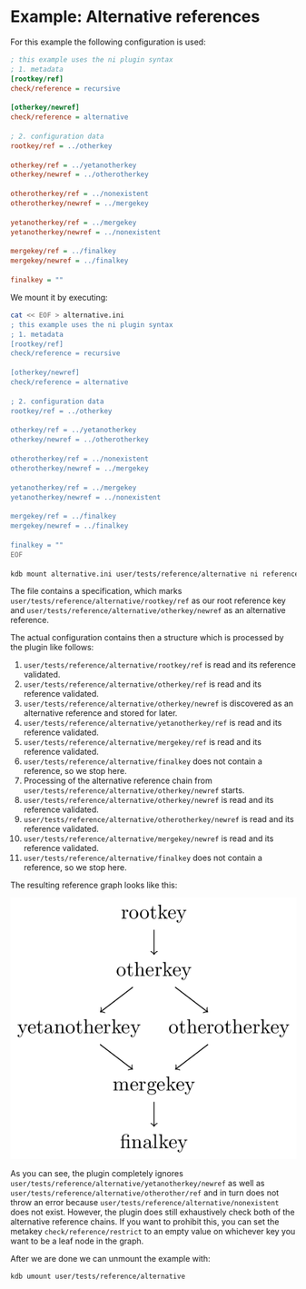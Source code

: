 # Example: Alternative references

For this example the following configuration is used:

```ini
; this example uses the ni plugin syntax
; 1. metadata
[rootkey/ref]
check/reference = recursive

[otherkey/newref]
check/reference = alternative

; 2. configuration data
rootkey/ref = ../otherkey

otherkey/ref = ../yetanotherkey
otherkey/newref = ../otherotherkey

otherotherkey/ref = ../nonexistent
otherotherkey/newref = ../mergekey

yetanotherkey/ref = ../mergekey
yetanotherkey/newref = ../nonexistent

mergekey/ref = ../finalkey
mergekey/newref = ../finalkey

finalkey = ""
```

We mount it by executing:

```sh
cat << EOF > alternative.ini
; this example uses the ni plugin syntax
; 1. metadata
[rootkey/ref]
check/reference = recursive

[otherkey/newref]
check/reference = alternative

; 2. configuration data
rootkey/ref = ../otherkey

otherkey/ref = ../yetanotherkey
otherkey/newref = ../otherotherkey

otherotherkey/ref = ../nonexistent
otherotherkey/newref = ../mergekey

yetanotherkey/ref = ../mergekey
yetanotherkey/newref = ../nonexistent

mergekey/ref = ../finalkey
mergekey/newref = ../finalkey

finalkey = ""
EOF

kdb mount alternative.ini user/tests/reference/alternative ni reference
```

The file contains a specification, which marks `user/tests/reference/alternative/rootkey/ref` 
as our root reference key and `user/tests/reference/alternative/otherkey/newref` as an 
alternative reference.

The actual configuration contains then a structure which is processed by the plugin like follows:

1. `user/tests/reference/alternative/rootkey/ref` is read and its reference validated.
2. `user/tests/reference/alternative/otherkey/ref` is read and its reference validated.
2. `user/tests/reference/alternative/otherkey/newref` is discovered as an alternative reference and stored for later.
3. `user/tests/reference/alternative/yetanotherkey/ref` is read and its reference validated.
4. `user/tests/reference/alternative/mergekey/ref` is read and its reference validated.
5. `user/tests/reference/alternative/finalkey` does not contain a reference, so we stop here.
6. Processing of the alternative reference chain from `user/tests/reference/alternative/otherkey/newref` starts.
7. `user/tests/reference/alternative/otherkey/newref` is read and its reference validated.
8. `user/tests/reference/alternative/otherotherkey/newref` is read and its reference validated.
9. `user/tests/reference/alternative/mergekey/newref` is read and its reference validated.
10. `user/tests/reference/alternative/finalkey` does not contain a reference, so we stop here.

The resulting reference graph looks like this:

![reference graph](refgraph.png)

As you can see, the plugin completely ignores `user/tests/reference/alternative/yetanotherkey/newref` as well as
`user/tests/reference/alternative/otherother/ref` and in turn does not throw an error because 
`user/tests/reference/alternative/nonexistent` does not exist. However, the plugin does still exhaustively check
both of the alternative reference chains. If you want to prohibit this, you can set the metakey 
`check/reference/restrict` to an empty value on whichever key you want to be a leaf node in the graph.

After we are done we can unmount the example with:
```sh
kdb umount user/tests/reference/alternative
```